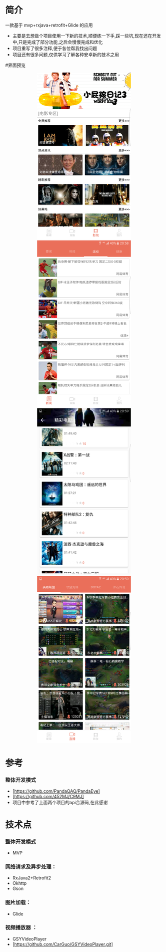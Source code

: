 # 简介
一款基于 mvp+rxjava+retrofit+Glide 的应用
- 主要是去想做个项目使用一下新的技术,顺便练一下手,踩一些坑,现在还在开发中,只是完成了部分功能,之后会慢慢完成和优化
- 项目重写了很多注释,便于各位帮我找出问题
- 项目还有很多问题,仅供学习了解各种安卓新的技术之用

#界面预览
<div width = "300" height = "533" align="center">
<img src="https://github.com/JustOneCoder/funny/blob/master/img-folder/funny1.png?raw=true" width = "300" height = "533"alt="图片总览"/>
<img src="https://github.com/JustOneCoder/funny/blob/master/img-folder/funny2.png?raw=true" width = "300" height = "533"alt="图片总览"/>
</div>
<div width = "300" height = "533" align="center">
<img src="https://github.com/JustOneCoder/funny/blob/master/img-folder/funny3.png?raw=true" width = "300" height = "533"alt="图片总览"/>
<img src="https://github.com/JustOneCoder/funny/blob/master/img-folder/funny4.png?raw=true" width = "300" height = "533"alt="图片总览"/>
</div>

# 参考
### 整体开发模式
- [https://github.com/PandaQAQ/PandaEye]
- [https://github.com/452MJ/C9MJ]
- 项目中参考了上面两个项目的api合源码,在此感谢

# 技术点
### 整体开发模式
- MVP

### 网络请求及异步处理：
- RxJava2+Retrofit2
- Okhttp
- Gson

### 图片加载：
- Glide

### 视频播放器 ：
- GSYVideoPlayer
- [https://github.com/CarGuo/GSYVideoPlayer.git]



